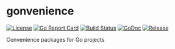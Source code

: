 # gonvenience

[![License](https://img.shields.io/github/license/homeport/gonvenience.svg)](https://github.com/homeport/gonvenience/blob/master/LICENSE)
[![Go Report Card](https://goreportcard.com/badge/github.com/homeport/gonvenience)](https://goreportcard.com/report/github.com/homeport/gonvenience)
[![Build Status](https://travis-ci.org/homeport/gonvenience.svg?branch=master)](https://travis-ci.org/homeport/gonvenience)
[![GoDoc](https://godoc.org/github.com/homeport/gonvenience/pkg?status.svg)](https://godoc.org/github.com/homeport/gonvenience/pkg)
[![Release](https://img.shields.io/github/release/homeport/gonvenience.svg)](https://github.com/homeport/gonvenience/releases/latest)

Convenience packages for Go projects
